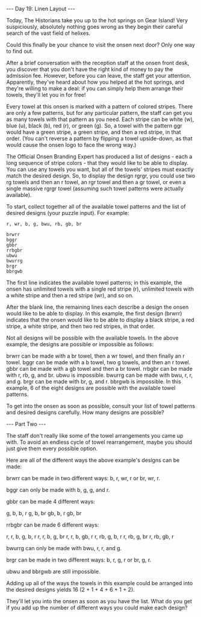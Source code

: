 --- Day 19: Linen Layout ---

Today, The Historians take you up to the hot springs on Gear Island! Very suspiciously, absolutely nothing goes wrong as they begin their careful search of the vast field of helixes.

Could this finally be your chance to visit the onsen next door? Only one way to find out.

After a brief conversation with the reception staff at the onsen front desk, you discover that you don't have the right kind of money to pay the admission fee. However, before you can leave, the staff get your attention. Apparently, they've heard about how you helped at the hot springs, and they're willing to make a deal: if you can simply help them arrange their towels, they'll let you in for free!

Every towel at this onsen is marked with a pattern of colored stripes. There are only a few patterns, but for any particular pattern, the staff can get you as many towels with that pattern as you need. Each stripe can be white (w), blue (u), black (b), red (r), or green (g). So, a towel with the pattern ggr would have a green stripe, a green stripe, and then a red stripe, in that order. (You can't reverse a pattern by flipping a towel upside-down, as that would cause the onsen logo to face the wrong way.)

The Official Onsen Branding Expert has produced a list of designs - each a long sequence of stripe colors - that they would like to be able to display. You can use any towels you want, but all of the towels' stripes must exactly match the desired design. So, to display the design rgrgr, you could use two rg towels and then an r towel, an rgr towel and then a gr towel, or even a single massive rgrgr towel (assuming such towel patterns were actually available).

To start, collect together all of the available towel patterns and the list of desired designs (your puzzle input). For example:

```
r, wr, b, g, bwu, rb, gb, br

brwrr
bggr
gbbr
rrbgbr
ubwu
bwurrg
brgr
bbrgwb
```

The first line indicates the available towel patterns; in this example, the onsen has unlimited towels with a single red stripe (r), unlimited towels with a white stripe and then a red stripe (wr), and so on.

After the blank line, the remaining lines each describe a design the onsen would like to be able to display. In this example, the first design (brwrr) indicates that the onsen would like to be able to display a black stripe, a red stripe, a white stripe, and then two red stripes, in that order.

Not all designs will be possible with the available towels. In the above example, the designs are possible or impossible as follows:

brwrr can be made with a br towel, then a wr towel, and then finally an r towel.
bggr can be made with a b towel, two g towels, and then an r towel.
gbbr can be made with a gb towel and then a br towel.
rrbgbr can be made with r, rb, g, and br.
ubwu is impossible.
bwurrg can be made with bwu, r, r, and g.
brgr can be made with br, g, and r.
bbrgwb is impossible.
In this example, 6 of the eight designs are possible with the available towel patterns.

To get into the onsen as soon as possible, consult your list of towel patterns and desired designs carefully. How many designs are possible?

--- Part Two ---

The staff don't really like some of the towel arrangements you came up with. To avoid an endless cycle of towel rearrangement, maybe you should just give them every possible option.

Here are all of the different ways the above example's designs can be made:

brwrr can be made in two different ways: b, r, wr, r or br, wr, r.

bggr can only be made with b, g, g, and r.

gbbr can be made 4 different ways:

g, b, b, r
g, b, br
gb, b, r
gb, br

rrbgbr can be made 6 different ways:

r, r, b, g, b, r
r, r, b, g, br
r, r, b, gb, r
r, rb, g, b, r
r, rb, g, br
r, rb, gb, r

bwurrg can only be made with bwu, r, r, and g.

brgr can be made in two different ways: b, r, g, r or br, g, r.

ubwu and bbrgwb are still impossible.

Adding up all of the ways the towels in this example could be arranged into the desired designs yields 16 (2 + 1 + 4 + 6 + 1 + 2).

They'll let you into the onsen as soon as you have the list. What do you get if you add up the number of different ways you could make each design?